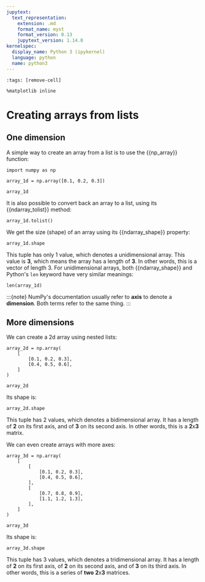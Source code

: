 ```yaml
---
jupytext:
  text_representation:
    extension: .md
    format_name: myst
    format_version: 0.13
    jupytext_version: 1.14.0
kernelspec:
  display_name: Python 3 (ipykernel)
  language: python
  name: python3
---
```


```{code-cell} ipython3
:tags: [remove-cell]

%matplotlib inline
```

# Creating arrays from lists

## One dimension

A simple way to create an array from a list is to use the {{np_array}} function:

```{code-cell} ipython3
import numpy as np

array_1d = np.array([0.1, 0.2, 0.3])

array_1d
```

It is also possible to convert back an array to a list, using its {{ndarray_tolist}} method:

```{code-cell} ipython3
array_1d.tolist()
```

We get the size (shape) of an array using its {{ndarray_shape}} property:

```{code-cell} ipython3
array_1d.shape
```

This tuple has only 1 value, which denotes a unidimensional array. This value is **3**, which means the array has a length of **3**. In other words, this is a vector of length 3. For unidimensional arrays, both {{ndarray_shape}} and Python's `len` keyword have very similar meanings:

```{code-cell} ipython3
len(array_1d)
```

:::{note}
NumPy's documentation usually refer to **axis** to denote a **dimension**. Both terms refer to the same thing.
:::

## More dimensions

We can create a 2d array using nested lists:

```{code-cell} ipython3
array_2d = np.array(
    [
        [0.1, 0.2, 0.3],
        [0.4, 0.5, 0.6],
    ]
)

array_2d
```

Its shape is:

```{code-cell} ipython3
array_2d.shape
```

This tuple has 2 values, which denotes a bidimensional array. It has a length of **2** on its first axis, and of **3** on its second axis. In other words, this is a **2**x**3** matrix.

We can even create arrays with more axes:

```{code-cell} ipython3
array_3d = np.array(
    [
        [
            [0.1, 0.2, 0.3],
            [0.4, 0.5, 0.6],
        ],
        [
            [0.7, 0.8, 0.9],
            [1.1, 1.2, 1.3],
        ],
    ]
)

array_3d
```

Its shape is:

```{code-cell} ipython3
array_3d.shape
```

This tuple has 3 values, which denotes a tridimensional array. It has a length of **2** on its first axis, of **2** on its second axis, and of **3** on its third axis. In other words, this is a series of **two** **2**x**3** matrices.